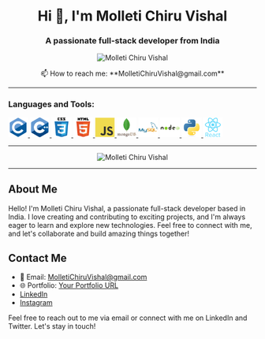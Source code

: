 <h1 align="center">Hi 👋, I'm Molleti Chiru Vishal</h1>
<h3 align="center">A passionate full-stack developer from India</h3>

<p align="center"> 
  <img src="https://molletichiruvishalportfolio.netlify.app/static/media/mypic.11ac27a29e341c464d3e.jpeg" alt="Molleti Chiru Vishal" width="200" /> 
</p>

<p align="center">
  📫 How to reach me: **MolletiChiruVishal@gmail.com**
</p>

---

<h3 align="left">Languages and Tools:</h3>
<p align="left">
  <a href="https://www.cprogramming.com/" target="_blank" rel="noreferrer">
    <img src="https://raw.githubusercontent.com/devicons/devicon/master/icons/c/c-original.svg" alt="c" width="40" height="40"/>
  </a>
  <a href="https://www.w3schools.com/cpp/" target="_blank" rel="noreferrer">
    <img src="https://raw.githubusercontent.com/devicons/devicon/master/icons/cplusplus/cplusplus-original.svg" alt="cplusplus" width="40" height="40"/>
  </a>
  <a href="https://www.w3schools.com/css/" target="_blank" rel="noreferrer">
    <img src="https://raw.githubusercontent.com/devicons/devicon/master/icons/css3/css3-original-wordmark.svg" alt="css3" width="40" height="40"/>
  </a>
  <a href="https://www.w3.org/html/" target="_blank" rel="noreferrer">
    <img src="https://raw.githubusercontent.com/devicons/devicon/master/icons/html5/html5-original-wordmark.svg" alt="html5" width="40" height="40"/>
  </a>
  <a href="https://developer.mozilla.org/en-US/docs/Web/JavaScript" target="_blank" rel="noreferrer">
    <img src="https://raw.githubusercontent.com/devicons/devicon/master/icons/javascript/javascript-original.svg" alt="javascript" width="40" height="40"/>
  </a>
  <a href="https://www.mongodb.com/" target="_blank" rel="noreferrer">
    <img src="https://raw.githubusercontent.com/devicons/devicon/master/icons/mongodb/mongodb-original-wordmark.svg" alt="mongodb" width="40" height="40"/>
  </a>
  <a href="https://www.mysql.com/" target="_blank" rel="noreferrer">
    <img src="https://raw.githubusercontent.com/devicons/devicon/master/icons/mysql/mysql-original-wordmark.svg" alt="mysql" width="40" height="40"/>
  </a>
  <a href="https://nodejs.org" target="_blank" rel="noreferrer">
    <img src="https://raw.githubusercontent.com/devicons/devicon/master/icons/nodejs/nodejs-original-wordmark.svg" alt="nodejs" width="40" height="40"/>
  </a>
  <a href="https://www.python.org" target="_blank" rel="noreferrer">
    <img src="https://raw.githubusercontent.com/devicons/devicon/master/icons/python/python-original.svg" alt="python" width="40" height="40"/>
  </a>
  <a href="https://reactjs.org/" target="_blank" rel="noreferrer">
    <img src="https://raw.githubusercontent.com/devicons/devicon/master/icons/react/react-original-wordmark.svg" alt="react" width="40" height="40"/>
  </a>
</p>

---

<p align="center">
  <img src="https://github-readme-stats.vercel.app/api/top-langs?username=chiruvishal&show_icons=true&locale=en&layout=compact" alt="Molleti Chiru Vishal" />
</p>

---

## About Me

Hello! I'm Molleti Chiru Vishal, a passionate full-stack developer based in India. I love creating and contributing to exciting projects, and I'm always eager to learn and explore new technologies. Feel free to connect with me, and let's collaborate and build amazing things together!



## Contact Me

- 📧 Email: MolletiChiruVishal@gmail.com
- 🌐 Portfolio: [Your Portfolio URL](https://molletichiruvishalportfolio.netlify.app/)
- [LinkedIn](https://www.linkedin.com/in/molleti-chiru-vishal-683447202/)
- [Instagram](https://www.instagram.com/chiru_vishal_molleti/)

Feel free to reach out to me via email or connect with me on LinkedIn and Twitter. Let's stay in touch!

